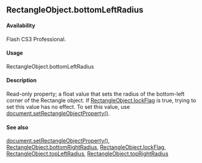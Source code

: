 ## RectangleObject.bottomLeftRadius

#### Availability

Flash CS3 Professional.

#### Usage

RectangleObject.bottomLeftRadius

#### Description

Read-only property; a float value that sets the radius of the bottom-left corner of the Rectangle object. If
[RectangleObject.lockFlag](#!AdobeDocs/developers-animatesdk-docs/test/Rectangle_object/RectangleObjec2.md) is true, trying to set this value has no effect. To set this value, use [document.setRectangleObjectProperty()](#!AdobeDocs/developers-animatesdk-docs/test/Document_object/docu9643.md).

#### See also

[document.setRectangleObjectProperty()](#!AdobeDocs/developers-animatesdk-docs/test/Document_object/docu9643.md), [RectangleObject.bottomRightRadius](#!AdobeDocs/developers-animatesdk-docs/test/Rectangle_object/RectangleObjec1.md), [RectangleObject.lockFlag](#!AdobeDocs/developers-animatesdk-docs/test/Rectangle_object/RectangleObjec2.md), [RectangleObject.topLeftRadius](#!AdobeDocs/developers-animatesdk-docs/test/Rectangle_object/RectangleObjec3.md), [RectangleObject.topRightRadius](#!AdobeDocs/developers-animatesdk-docs/test/Rectangle_object/RectangleObjec4.md)

<span id="RectangleObject.bottomRightRadius" class="anchor"></span>
